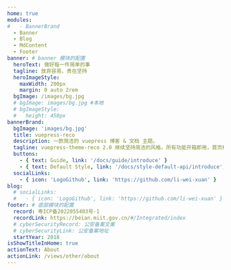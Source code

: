 ```yaml
---
home: true
modules:
#   - BannerBrand
  - Banner
  - Blog
  - MdContent
  - Footer
banner: # banner 模块的配置
  heroText: 做好每一件简单的事
  tagline: 放弃容易，贵在坚持
  heroImageStyle:
    maxWidth: 200px
    margin: 0 auto 2rem
  bgImage: /images/bg.jpg
  # bgImage: images/bg.jpg #本地
  # bgImageStyle:
  #   height: 450px
bannerBrand:
  bgImage: 'images/bg.jpg'
  title: vuepress-reco
  description: 一款简洁的 vuepress 博客 & 文档 主题。
  tagline: vuepress-theme-reco 2.0 继续坚持简洁的风格，所有功能开箱即用，首页模块化组装，使用 tailwindcss 书写样式，将 Vite 作为默认编译器。你只需要负责内容创作，其他请交给我。
  buttons:
    - { text: Guide, link: '/docs/guide/introduce' }
    - { text: Default Style, link: '/docs/style-default-api/introduce', type: 'plain' }
  socialLinks:
    - { icon: 'LogoGithub', link: 'https://github.com/li-wei-xuan' }
blog:
  # socialLinks:
  #   - { icon: 'LogoGithub', link: 'https://github.com/li-wei-xuan' }
footer: # 底部模块的配置
  record: 粤ICP备2022055403号-1
  recordLink: https://beian.miit.gov.cn/#/Integrated/index
  # cyberSecurityRecord: 公安备案文案
  # cyberSecurityLink: 公安备案地址
  startYear: 2018
isShowTitleInHome: true
actionText: About
actionLink: /views/other/about
---
```

